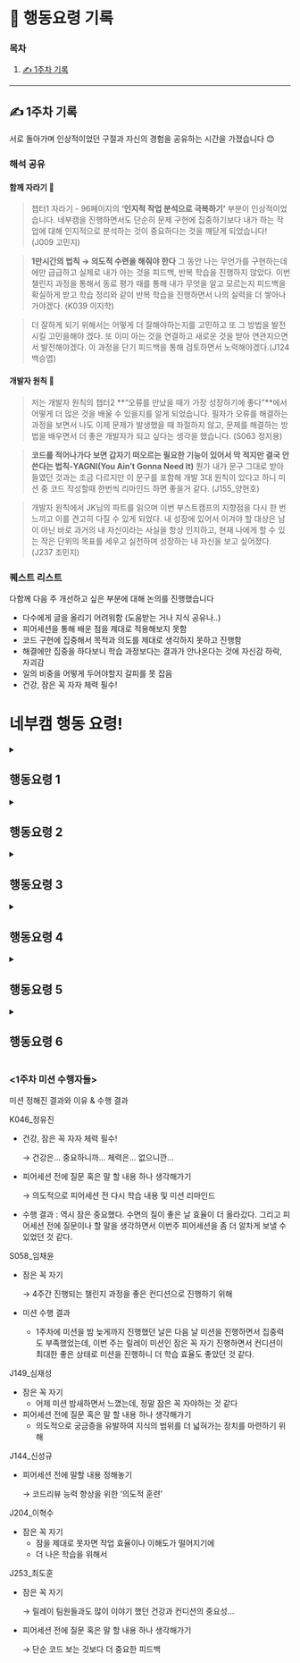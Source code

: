 # 🚨 행동요령 기록
### 목차
1. [✍️ 1주차 기록](#️1주차-기록)

---

## ✍️ 1주차 기록
서로 돌아가며 인상적이었던 구절과 자신의 경험을 공유하는 시간을 가졌습니다 😊
### 해석 공유
#### 함께 자라기 🌱
> 챕터1 자라기 - 96페이지의 **‘인지적 작업 분석으로 극복하기’** 부분이 인상적이었습니다. 네부캠을 진행하면서도 단순히 문제 구현에 집중하기보다 내가 하는 작업에 대해 인지적으로 분석하는 것이 중요하다는 것을 깨닫게 되었습니다! (J009 고민지)

> **1만시간의 법칙 → 의도적 수련을 해줘야 한다**
그 동안 나는 무언가를 구현하는데에만 급급하고 실제로 내가 아는 것을 피드백, 반복 학습을 진행하지 않았다.
이번 챌린지 과정을 통해서 동료 평가 때를 통해 내가 무엇을 알고 모르는지 피드백을 확실하게 받고 학습 정리와 같이 반복 학습을 진행하면서 나의 실력을 더 쌓아나가야겠다. (K039 이지학)

> 더 잘하게 되기 위해서는 어떻게 더 잘해야하는지를 고민하고 또 그 방법을 발전시킬 고민을해야 겠다. 또 이미 아는 것을 연결하고 새로운 것을 받아 연관지으면서 발전해야겠다. 이 과정을 단기 피드백을 통해 검토하면서 노력해야겠다.(J124 백승엽)

#### 개발자 원칙 📜
> 저는 개발자 원칙의 챕터2 **“오류를 만났을 때가 가장 성장하기에 좋다”**에서 어떻게 더 많은 것을 배울 수 있을지를 알게 되었습니다. 필자가 오류를 해결하는 과정을 보면서 나도 이제 문제가 발생했을 때 좌절하지 않고, 문제를 해결하는 방법을 배우면서 더 좋은 개발자가 되고 싶다는 생각을 했습니다. (S063 정지용)

> **코드를 적어나가다 보면 갑자기 떠오르는 필요한 기능이 있어서 막 적지만 결국 안쓴다는 법칙-YAGNI(You Ain’t Gonna Need It)** 뭔가 내가 문구 그대로 받아들였던 것과는 조금 다르지만 이 문구를 포함해 개발 3대 원칙이 있다고 하니 미션 중 코드 작성할때 한번씩 리마인드 하면 좋을거 같다. (J155_양현호)

> 개발자 원칙에서 JK님의 파트를 읽으며 이번 부스트캠프의 지향점을 다시 한 번 느끼고 이를 견고히 다질 수 있게 되었다. 내 성장에 있어서 이겨야 할 대상은 남이 아닌 바로 과거의 내 자신이라는 사실을 항상 인지하고, 현재 나에게 할 수 있는 작은 단위의 목표를 세우고 실천하며 성장하는 내 자신을 보고 싶어졌다.(J237 조민지)

### 퀘스트 리스트
다함께 다음 주 개선하고 싶은 부분에 대해 논의를 진행했습니다
- 다수에게 글을 올리기 어려워함 (도움받는 거나 지식 공유나..)
- 피어세션을 통해 배운 점을 제대로 적용해보지 못함
- 코드 구현에 집중해서 목적과 의도를 제대로 생각하지 못하고 진행함
- 해결에만 집중을 하다보니 학습 과정보다는 결과가 안나온다는 것에 자신감 하락, 자괴감
- 일의 비중을 어떻게 두어야할지 갈피를 못 잡음
- 건강, 잠은 꼭 자자 체력 필수!

# 네부캠 행동 요령!
<details>
<summary> <h2> 행동요령 1</summary>
<div markdown="1">

### 피어세션에서 다른 동료들의 글이나 코드를 읽고 좋아 보이는 코드 컨벤션, 글 작성 방식 등등
- 하나를 찾아 다음날 미션에 적용하기
- 어떤게 좋아보여서 적용시킨건지 피어세션에서 말해보기
- 퀘스트 노트에 추가하기

</div>
</details>
<details>
<summary> <h2> 행동요령 2</summary>
<div markdown="1">

### 함께자라기 p.84 ‘표준 라이브러리 소스코드를 읽어본다’
- 미션을 하면서 처음 알게된 메서드 or 익숙치 않은 메서드를 공식 문서의 소스코드를 읽고 정리해보고
- 슬랙이나 피어세션에서 공유해보기

</div>
</details>
<details>
<summary> <h2> 행동요령 3</summary>
<div markdown="1">

### 돌아가더라도 천천히 생각하기
- 문제가 발생했을 때 회피하거나 무시하기 보다는 문제의 본질을 찾아보자!
- 미션을 진행하면서 여러 문제에 직면할 수 있는데, 이 상황을 해결하는 방법을 생각해보는 퀘스트
- 제출 시간까지 미션을 해결을 하지 못했거나, 멘탈이 힘들다거나, 중간에 막혔거나 등등..

</div>
</details>
<details>
<summary> <h2> 행동요령 4</summary>
<div markdown="1">

### 잠은 꼭 자기
- 20대여서 지금은 버틸 수 있을지 모르겠지만 한번에 훅 간다 → 건강은 어려서부터 챙기자
- 미션 완료 후 잠은 바로 자기 (했다면…)
- 못했으면 AM3:00 시가 되면 잠은 자고서 AM7:00에 일어나서 학습 정리만이라도 하기

</div>
</details>
<details>
<summary> <h2> 행동요령 5</summary>
<div markdown="1">

### 미션 수행 과정 기록하기
- 개발자 원칙 p.135 ‘ 결과를 향하면서 과정을 기록하기’
- 단순 요구사항 분석, 설계에 대한 기록을 말하는 것이 아니다. 이 부분은 학습 저장소에서 진행하고 있기 때문!
- 진행하면서의 시행착오, 학습해보고 싶어 검색해보고자 한 키워드와 같이 미션 해결에서의 과정을 최소 두 가지 정도 작성하기!
- 꼭 디테일하게 작성할 필요는 없다. 개발 과정에서의 자신의 실수, 설계나 요구사항 분석에 있어서의 시행착오, 학습을 위한 베이스가 된 키워드 같이 간략히라도 작성해 나만의 기록으로 남겨보자.

</div>
</details>
<details>
<summary> <h2> 행동요령 6</summary>
<div markdown="1">


### 피어세션 전에 질문 혹은 말 할 내용 하나 생각해가기
-  의도적 수련을 통해 짧은 피드백 주기가 발전에 도움을 준다 - ‘함꼐 자라기’ 읽고 느낀점
-  아는것 과 아는것 혹은 아는것과 새로운 것 연결하기

</div>
</details>

### <1주차 미션 수행자들>

미션 정해진 결과와 이유 & 수행 결과

K046_정유진

- 건강, 잠은 꼭 자자 체력 필수!

  → 건강은… 중요하니까… 체력은… 없으니깐…

- 피어세션 전에 질문 혹은 말 할 내용 하나 생각해가기

  → 의도적으로 피어세션 전 다시 학습 내용 및 미션 리마인드

- 수행 결과 : 역시 잠은 중요했다. 수면의 질이 좋은 날 효율이 더 올라갔다. 그리고 피어세션 전에 질문이나 할 말을 생각하면서 이번주 피어세션을 좀 더 알차게 보낼 수 있었던 것 같다. 


S058_임채윤

- 잠은 꼭 자기

  → 4주간 진행되는 챌린지 과정을 좋은 컨디션으로 진행하기 위해
- 미션 수행 결과
  - 1주차에 미션을 밤 늦게까지 진행했던 날은 다음 날 미션을 진행하면서 집중력도 부족했었는데, 이번 주는 릴레이 미션인 잠은 꼭 자기 진행하면서 컨디션이 최대한 좋은 상태로 미션을 진행하니 더 학습 효율도 좋았던 것 같다.


J149_심재성

- 잠은 꼭 자기
    - 어제 미션 밤새하면서 느꼈는데, 정말 잠은 꼭 자야하는 것 같다
- 피어세션 전에 질문 혹은 말 할 내용 하나 생각해가기
    - 의도적으로 궁금증을 유발하여 지식의 범위를 더 넓혀가는 장치를 마련하기 위해

J144_신성규

- 피어세션 전에 말할 내용 정해놓기

  → 코드리뷰 능력 향상을 위한 ‘의도적 훈련’


J204_이혁수

- 잠은 꼭 자기
    - 잠을 제대로 못자면 작업 효율이나 이해도가 떨어지기에
    - 더 나은 학습을 위해서

J253_최도훈

- 잠은 꼭 자기

  → 릴레이 팀원들과도 많이 이야기 했던 건강과 컨디션의 중요성…

- 피어세션 전에 질문 혹은 말 할 내용 하나 생각해가기

  → 단순 코드 보는 것보다 더 중요한 피드백


###